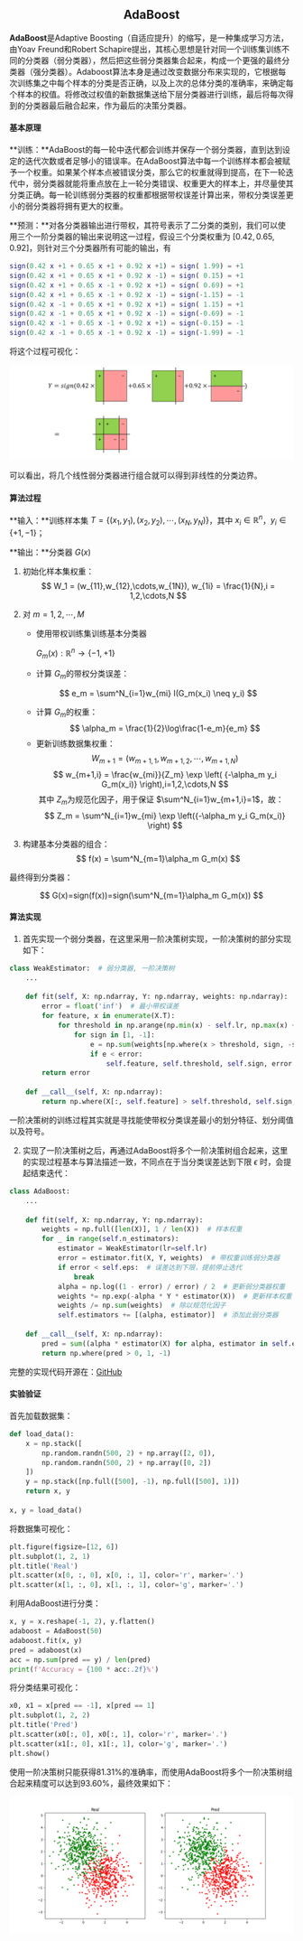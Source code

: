 <h2 align="center">AdaBoost</h2>

**AdaBoost**是Adaptive Boosting（自适应提升）的缩写，是一种集成学习方法，由Yoav Freund和Robert Schapire提出，其核心思想是针对同一个训练集训练不同的分类器（弱分类器），然后把这些弱分类器集合起来，构成一个更强的最终分类器（强分类器）。Adaboost算法本身是通过改变数据分布来实现的，它根据每次训练集之中每个样本的分类是否正确，以及上次的总体分类的准确率，来确定每个样本的权值。将修改过权值的新数据集送给下层分类器进行训练，最后将每次得到的分类器最后融合起来，作为最后的决策分类器。

#### 基本原理

**训练：**AdaBoost的每一轮中迭代都会训练并保存一个弱分类器，直到达到设定的迭代次数或者足够小的错误率。在AdaBoost算法中每一个训练样本都会被赋予一个权重。如果某个样本点被错误分类，那么它的权重就得到提高，在下一轮迭代中，弱分类器就能将重点放在上一轮分类错误、权重更大的样本上，并尽量使其分类正确。每一轮训练弱分类器的权重都根据带权误差计算出来，带权分类误差更小的弱分类器将拥有更大的权重。

**预测：**对各分类器输出进行带权，其符号表示了二分类的类别，我们可以使用三个一阶分类器的输出来说明这一过程，假设三个分类权重为 $[0.42,0.65,0.92]$，则针对三个分类器所有可能的输出，有

```matlab
sign(0.42 x +1 + 0.65 x +1 + 0.92 x +1) = sign( 1.99) = +1
sign(0.42 x +1 + 0.65 x +1 + 0.92 x -1) = sign( 0.15) = +1
sign(0.42 x +1 + 0.65 x -1 + 0.92 x +1) = sign( 0.69) = +1
sign(0.42 x +1 + 0.65 x -1 + 0.92 x -1) = sign(-1.15) = -1
sign(0.42 x -1 + 0.65 x +1 + 0.92 x +1) = sign( 1.15) = +1
sign(0.42 x -1 + 0.65 x +1 + 0.92 x -1) = sign(-0.69) = -1
sign(0.42 x -1 + 0.65 x -1 + 0.92 x +1) = sign(-0.15) = -1
sign(0.42 x -1 + 0.65 x -1 + 0.92 x -1) = sign(-1.99) = -1
```

将这个过程可视化：

![AdaBoost](assets/adaboost-1.png)

可以看出，将几个线性弱分类器进行组合就可以得到非线性的分类边界。

#### 算法过程

**输入：**训练样本集 $T = \{(x_1,y_1),(x_2,y_2),\cdots,(x_N,y_N)\}$，其中 $x_i \in \mathbb{R}^n$，$y_i \in \{+1,-1\}$；

**输出：**分类器 $G(x)$

1. 初始化样本集权重：
    $$
    W_1 = (w_{11},w_{12},\cdots,w_{1N}), w_{1i} = \frac{1}{N},i = 1,2,\cdots,N
    $$

2. 对 $m = 1,2,\cdots,M$

    - 使用带权训练集训练基本分类器 

        $G_m(x):\mathbb{R}^n \to \{-1,+1\}$

    -  计算 $G_m$的带权分类误差：

    $$
    e_m = \sum^N_{i=1}w_{mi} I(G_m(x_i) \neq y_i)
    $$
    - 计算 $G_m$的权重：
    $$
    \alpha_m = \frac{1}{2}\log\frac{1-e_m}{e_m}
    $$
    - 更新训练数据集权重：
    $$
    W_{m+1} = (w_{m+1,1}, w_{m+1,2}, \cdots, w_{m+1,N})
    $$
    $$
    w_{m+1,i} = \frac{w_{mi}}{Z_m} \exp \left( {-\alpha_m y_i G_m(x_i)} \right),i=1,2,\cdots,N
    $$
    ​				其中 $Z_m$为规范化因子，用于保证 $\sum^N_{i=1}w_{m+1,i}=1$，故：
    $$
    Z_m = \sum^N_{i=1}w_{mi} \exp \left({-\alpha_m y_i G_m(x_i)} \right)
    $$

3. 构建基本分类器的组合：
    $$
    f(x) = \sum^N_{m=1}\alpha_m G_m(x)
    $$

最终得到分类器：

$$
G(x)=sign(f(x))=sign(\sum^N_{m=1}\alpha_m G_m(x))
$$

#### 算法实现

1. 首先实现一个弱分类器，在这里采用一阶决策树实现，一阶决策树的部分实现如下：

```python
class WeakEstimator:  # 弱分类器, 一阶决策树
	...

    def fit(self, X: np.ndarray, Y: np.ndarray, weights: np.ndarray):
        error = float('inf')  # 最小带权误差
        for feature, x in enumerate(X.T):
            for threshold in np.arange(np.min(x) - self.lr, np.max(x) + self.lr, self.lr):
                for sign in [1, -1]:
                    e = np.sum(weights[np.where(x > threshold, sign, -sign) != Y])  # 取分类错误的样本权重求和
                    if e < error:
                        self.feature, self.threshold, self.sign, error = feature, threshold, sign, e
        return error

    def __call__(self, X: np.ndarray):
        return np.where(X[:, self.feature] > self.threshold, self.sign, -self.sign)

```

​		一阶决策树的训练过程其实就是寻找能使带权分类误差最小的划分特征、划分阈值以及符号。

2. 实现了一阶决策树之后，再通过AdaBoost将多个一阶决策树组合起来，这里的实现过程基本与算法描述一致，不同点在于当分类误差达到下限 $\epsilon$ 时，会提起结束迭代：

```python
class AdaBoost:
	...

    def fit(self, X: np.ndarray, Y: np.ndarray):
        weights = np.full([len(X)], 1 / len(X))  # 样本权重
        for _ in range(self.n_estimators):
            estimator = WeakEstimator(lr=self.lr)
            error = estimator.fit(X, Y, weights)  # 带权重训练弱分类器
            if error < self.eps:  # 误差达到下限，提前停止迭代
                break
            alpha = np.log((1 - error) / error) / 2  # 更新弱分类器权重
            weights *= np.exp(-alpha * Y * estimator(X))  # 更新样本权重
            weights /= np.sum(weights)  # 除以规范化因子
            self.estimators += [(alpha, estimator)]  # 添加此弱分类器

    def __call__(self, X: np.ndarray):
        pred = sum((alpha * estimator(X) for alpha, estimator in self.estimators))
        return np.where(pred > 0, 1, -1)
```

完整的实现代码开源在：[GitHub](https://github.com/luokn/ml/blob/master/AdaBoost/adaboost.py)

#### 实验验证

首先加载数据集：

```python
def load_data():
    x = np.stack([
        np.random.randn(500, 2) + np.array([2, 0]),
        np.random.randn(500, 2) + np.array([0, 2])
    ])
    y = np.stack([np.full([500], -1), np.full([500], 1)])
    return x, y

x, y = load_data()
```

将数据集可视化：

```python
plt.figure(figsize=[12, 6])
plt.subplot(1, 2, 1)
plt.title('Real')
plt.scatter(x[0, :, 0], x[0, :, 1], color='r', marker='.')
plt.scatter(x[1, :, 0], x[1, :, 1], color='g', marker='.')
```

利用AdaBoost进行分类：

```python
x, y = x.reshape(-1, 2), y.flatten()
adaboost = AdaBoost(50)
adaboost.fit(x, y)
pred = adaboost(x)
acc = np.sum(pred == y) / len(pred)
print(f'Accuracy = {100 * acc:.2f}%')
```

将分类结果可视化：

```python
x0, x1 = x[pred == -1], x[pred == 1]
plt.subplot(1, 2, 2)
plt.title('Pred')
plt.scatter(x0[:, 0], x0[:, 1], color='r', marker='.')
plt.scatter(x1[:, 0], x1[:, 1], color='g', marker='.')
plt.show()
```

使用一阶决策树只能获得81.31%的准确率，而使用AdaBoost将多个一阶决策树组合起来精度可以达到93.60%，最终效果如下：

![adaboost](./assets/adaboost-0.png)

